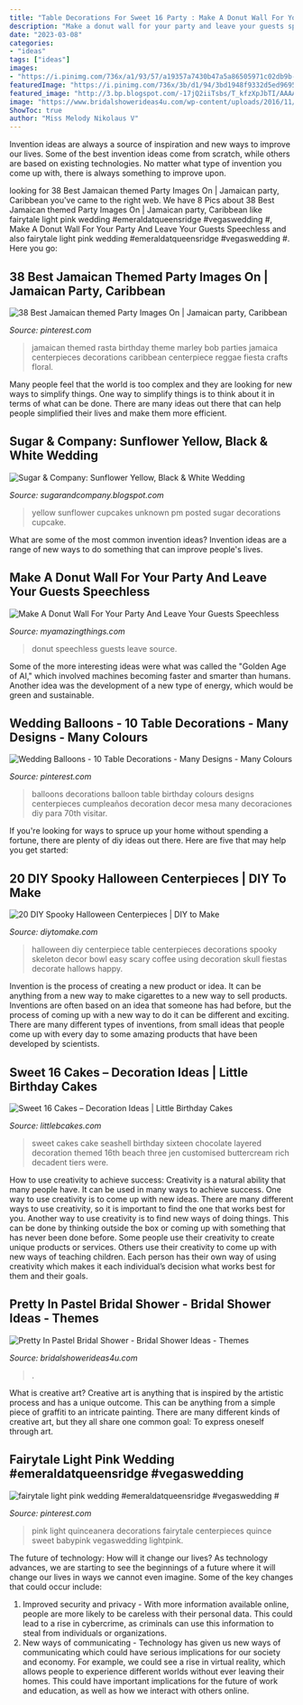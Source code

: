 ```yaml
---
title: "Table Decorations For Sweet 16 Party : Make A Donut Wall For Your Party And Leave Your Guests Speechless"
description: "Make a donut wall for your party and leave your guests speechless"
date: "2023-03-08"
categories:
- "ideas"
tags: ["ideas"]
images:
- "https://i.pinimg.com/736x/a1/93/57/a19357a7430b47a5a86505971c02db9b--light-pink-weddings-blush-weddings.jpg"
featuredImage: "https://i.pinimg.com/736x/3b/d1/94/3bd1948f9332d5ed969510ff6b85f631.jpg"
featured_image: "http://3.bp.blogspot.com/-17jQ2iiTsbs/T_kfzXpJbTI/AAAAAAAAAv0/AXj855dZirk/s1600/Sunflower+Wedding7.jpg"
image: "https://www.bridalshowerideas4u.com/wp-content/uploads/2016/11/Pretty-In-Pastel-Bridal-Shower-Dessert-Table-600x800.jpeg"
ShowToc: true
author: "Miss Melody Nikolaus V"
---
```



Invention ideas are always a source of inspiration and new ways to improve our lives. Some of the best invention ideas come from scratch, while others are based on existing technologies. No matter what type of invention you come up with, there is always something to improve upon.

	

		
looking for 38 Best Jamaican themed Party Images On | Jamaican party, Caribbean you've came to the right web. We have 8 Pics about 38 Best Jamaican themed Party Images On | Jamaican party, Caribbean like fairytale light pink wedding #emeraldatqueensridge #vegaswedding #, Make A Donut Wall For Your Party And Leave Your Guests Speechless and also fairytale light pink wedding #emeraldatqueensridge #vegaswedding #. Here you go:
		
    
## 38 Best Jamaican Themed Party Images On | Jamaican Party, Caribbean

<img loading=lazy src="https://i.pinimg.com/736x/49/c3/24/49c324c59c8e00b3a631ba09b8e17408.jpg" onerror="this.onerror=null;this.src='https://tse1.mm.bing.net/th?id=OIP.bFVmTVgaW3AVBntTStsbpQHaLG&amp;pid=15.1';" alt="38 Best Jamaican themed Party Images On | Jamaican party, Caribbean">

_Source: pinterest.com_

>jamaican themed rasta birthday theme marley bob parties jamaica centerpieces decorations caribbean centerpiece reggae fiesta crafts floral. 

	

Many people feel that the world is too complex and they are looking for new ways to simplify things. One way to simplify things is to think about it in terms of what can be done. There are many ideas out there that can help people simplified their lives and make them more efficient.

    
## Sugar &amp; Company: Sunflower Yellow, Black &amp; White Wedding

<img loading=lazy src="http://3.bp.blogspot.com/-17jQ2iiTsbs/T_kfzXpJbTI/AAAAAAAAAv0/AXj855dZirk/s1600/Sunflower+Wedding7.jpg" onerror="this.onerror=null;this.src='https://tse2.mm.bing.net/th?id=OIP.SIS5aGouGp_LO3Gifs8jlwHaLI&amp;pid=15.1';" alt="Sugar &amp; Company: Sunflower Yellow, Black &amp; White Wedding">

_Source: sugarandcompany.blogspot.com_

>yellow sunflower cupcakes unknown pm posted sugar decorations cupcake. 

	

What are some of the most common invention ideas?
Invention ideas are a range of new ways to do something that can improve people's lives.

    
## Make A Donut Wall For Your Party And Leave Your Guests Speechless

<img loading=lazy src="http://myamazingthings.com/wp-content/uploads/2017/05/donut-wall-2.jpg" onerror="this.onerror=null;this.src='https://tse3.mm.bing.net/th?id=OIP.0jXdk9mVc6iPmV5te-XtswHaLG&amp;pid=15.1';" alt="Make A Donut Wall For Your Party And Leave Your Guests Speechless">

_Source: myamazingthings.com_

>donut speechless guests leave source. 

	

Some of the more interesting ideas were what was called the "Golden Age of AI," which involved machines becoming faster and smarter than humans. Another idea was the development of a new type of energy, which would be green and sustainable.

    
## Wedding Balloons - 10 Table Decorations - Many Designs - Many Colours

<img loading=lazy src="https://i.pinimg.com/736x/3b/d1/94/3bd1948f9332d5ed969510ff6b85f631.jpg" onerror="this.onerror=null;this.src='https://tse2.mm.bing.net/th?id=OIP.yOHiRN29IV5-Wq7ByOqT4AHaMS&amp;pid=15.1';" alt="Wedding Balloons - 10 Table Decorations - Many Designs - Many Colours">

_Source: pinterest.com_

>balloons decorations balloon table birthday colours designs centerpieces cumpleaños decoration decor mesa many decoraciones diy para 70th visitar. 

	

If you're looking for ways to spruce up your home without spending a fortune, there are plenty of diy ideas out there. Here are five that may help you get started: 

    
## 20 DIY Spooky Halloween Centerpieces | DIY To Make

<img loading=lazy src="http://www.diytomake.com/wp-content/uploads/2015/10/Skeleton-Halloween-DIY-Centerpiece.jpg" onerror="this.onerror=null;this.src='https://tse2.mm.bing.net/th?id=OIP.u1SxOnNWrRpvxVSjw3GlfAHaLH&amp;pid=15.1';" alt="20 DIY Spooky Halloween Centerpieces | DIY to Make">

_Source: diytomake.com_

>halloween diy centerpiece table centerpieces decorations spooky skeleton decor bowl easy scary coffee using decoration skull fiestas decorate hallows happy. 

	

Invention is the process of creating a new product or idea. It can be anything from a new way to make cigarettes to a new way to sell products. Inventions are often based on an idea that someone has had before, but the process of coming up with a new way to do it can be different and exciting. There are many different types of inventions, from small ideas that people come up with every day to some amazing products that have been developed by scientists.

    
## Sweet 16 Cakes – Decoration Ideas | Little Birthday Cakes

<img loading=lazy src="http://www.littlebcakes.com/wp-content/uploads/2014/02/Sweet-16-Cakes-Ideas.jpg" onerror="this.onerror=null;this.src='https://tse2.mm.bing.net/th?id=OIP.Qhg5BdUPRfx7ZYJqtAjxWgHaLI&amp;pid=15.1';" alt="Sweet 16 Cakes – Decoration Ideas | Little Birthday Cakes">

_Source: littlebcakes.com_

>sweet cakes cake seashell birthday sixteen chocolate layered decoration themed 16th beach three jen customised buttercream rich decadent tiers were. 

	

How to use creativity to achieve success:
Creativity is a natural ability that many people have. It can be used in many ways to achieve success. One way to use creativity is to come up with new ideas. There are many different ways to use creativity, so it is important to find the one that works best for you. Another way to use creativity is to find new ways of doing things. This can be done by thinking outside the box or coming up with something that has never been done before. Some people use their creativity to create unique products or services. Others use their creativity to come up with new ways of teaching children. Each person has their own way of using creativity which makes it each individual’s decision what works best for them and their goals.

    
## Pretty In Pastel Bridal Shower - Bridal Shower Ideas - Themes

<img loading=lazy src="https://www.bridalshowerideas4u.com/wp-content/uploads/2016/11/Pretty-In-Pastel-Bridal-Shower-Dessert-Table-600x800.jpeg" onerror="this.onerror=null;this.src='https://tse1.mm.bing.net/th?id=OIP.nqvVF2xpFP19DvJJigLRIAHaJ4&amp;pid=15.1';" alt="Pretty In Pastel Bridal Shower - Bridal Shower Ideas - Themes">

_Source: bridalshowerideas4u.com_

>. 

	

What is creative art?
Creative art is anything that is inspired by the artistic process and has a unique outcome. This can be anything from a simple piece of graffiti to an intricate painting. There are many different kinds of creative art, but they all share one common goal: To express oneself through art.

    
## Fairytale Light Pink Wedding #emeraldatqueensridge #vegaswedding #

<img loading=lazy src="https://i.pinimg.com/736x/a1/93/57/a19357a7430b47a5a86505971c02db9b--light-pink-weddings-blush-weddings.jpg" onerror="this.onerror=null;this.src='https://tse4.mm.bing.net/th?id=OIP.hoAsGnpk4TSUlq6PMnNnzgDHEs&amp;pid=15.1';" alt="fairytale light pink wedding #emeraldatqueensridge #vegaswedding #">

_Source: pinterest.com_

>pink light quinceanera decorations fairytale centerpieces quince sweet babypink vegaswedding lightpink. 

	

The future of technology: How will it change our lives?
As technology advances, we are starting to see the beginnings of a future where it will change our lives in ways we cannot even imagine. Some of the key changes that could occur include: 
1. Improved security and privacy - With more information available online, people are more likely to be careless with their personal data. This could lead to a rise in cybercrime, as criminals can use this information to steal from individuals or organizations. 
2. New ways of communicating - Technology has given us new ways of communicating which could have serious implications for our society and economy. For example, we could see a rise in virtual reality, which allows people to experience different worlds without ever leaving their homes. This could have important implications for the future of work and education, as well as how we interact with others online. 

